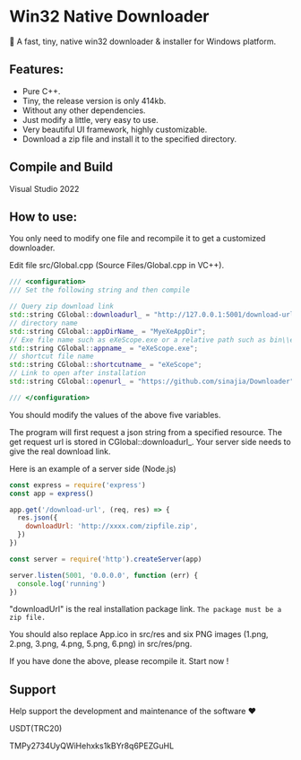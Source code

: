 # Win32 Native Downloader

🚀 A fast, tiny, native win32 downloader & installer for Windows platform.

## Features:

- Pure C++.
- Tiny, the release version is only 414kb.
- Without any other dependencies.
- Just modify a little, very easy to use.
- Very beautiful UI framework, highly customizable.
- Download a zip file and install it to the specified directory.

## Compile and Build

Visual Studio 2022

## How to use:

You only need to modify one file and recompile it to get a customized downloader.

Edit file src/Global.cpp (Source Files/Global.cpp in VC++).

```c++
/// <configuration>
/// Set the following string and then compile

// Query zip download link
std::string CGlobal::downloadurl_ = "http://127.0.0.1:5001/download-url";
// directory name
std::string CGlobal::appDirName_ = "MyeXeAppDir";
// Exe file name such as eXeScope.exe or a relative path such as bin\\eXeScope.exe
std::string CGlobal::appname_ = "eXeScope.exe";
// shortcut file name
std::string CGlobal::shortcutname_ = "eXeScope";
// Link to open after installation
std::string CGlobal::openurl_ = "https://github.com/sinajia/Downloader";

/// </configuration>
```

You should modify the values of the above five variables.

The program will first request a json string from a specified resource. The get request url is stored in CGlobal::downloadurl_. Your server side needs to give the real download link.

Here is an example of a server side (Node.js)

```js
const express = require('express')
const app = express()

app.get('/download-url', (req, res) => {
  res.json({
    downloadUrl: 'http://xxxx.com/zipfile.zip',
  })
})

const server = require('http').createServer(app)

server.listen(5001, '0.0.0.0', function (err) {
  console.log('running')
})
```

"downloadUrl" is the real installation package link. `The package must be a zip file.`

You should also replace App.ico in src/res and six PNG images (1.png, 2.png, 3.png, 4.png, 5.png, 6.png) in src/res/png.

If you have done the above, please recompile it. Start now !

## Support

Help support the development and maintenance of the software ❤️

USDT(TRC20)

TMPy2734UyQWiHehxks1kBYr8q6PEZGuHL
